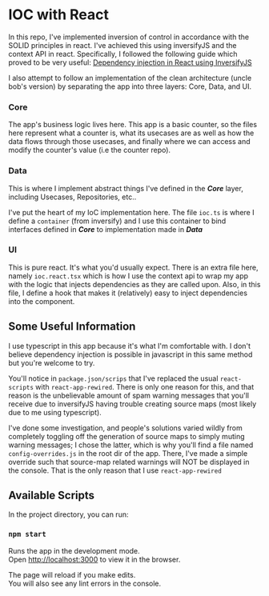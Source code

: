 # IOC with React

In this repo, I've implemented inversion of control in accordance with the SOLID
principles in react. I've achieved this using inversifyJS and the context API in
react. Specifically, I followed the following guide which proved to be very
useful: [Dependency injection in React using
InversifyJS](https://itnext.io/dependency-injection-in-react-using-inversifyjs-now-with-react-hooks-64f7f077cde6)

I also attempt to follow an implementation of the clean architecture (uncle
bob's version) by separating the app into three layers: Core, Data, and UI.

### Core
The app's business logic lives here. This app is a basic counter, so the files
here represent what a counter is, what its usecases are as well as how the data
flows through those usecases, and finally where we can access and modify the
counter's value (i.e the counter repo).

### Data
This is where I implement abstract things I've defined in the ***Core*** layer,
including Usecases, Repositories, etc..

I've put the heart of my IoC implementation here. The file `ioc.ts` is where I
define a `container` (from inversify) and I use this container to bind
interfaces defined in ***Core*** to implementation made in ***Data***

### UI
This is pure react. It's what you'd usually expect. There is an extra file here,
namely `ioc.react.tsx` which is how I use the context api to wrap my app with
the logic that injects dependencies as they are called upon. Also, in this file,
I define a hook that makes it (relatively) easy to inject dependencies into the
component.

## Some Useful Information
I use typescript in this app because it's what I'm comfortable with. I don't believe dependency injection is possible in javascript in this same method but you're welcome to try.

You'll notice in `package.json/scrips` that I've replaced the usual
`react-scripts` with `react-app-rewired`. There is only one reason for this, and
that reason is the unbelievable amount of spam warning messages that you'll
receive due to inversifyJS having trouble creating source maps (most likely due
to me using typescript).

I've done some investigation, and people's solutions varied wildly from
completely toggling off the generation of source maps to simply muting warning
messages; I chose the latter, which is why you'll find a file named
`config-overrides.js` in the root dir of the app. There, I've made a simple
override such that source-map related warnings will NOT be displayed in the
console. That is the only reason that I use `react-app-rewired`

## Available Scripts

In the project directory, you can run:

### `npm start`

Runs the app in the development mode.\
Open [http://localhost:3000](http://localhost:3000) to view it in the browser.

The page will reload if you make edits.\
You will also see any lint errors in the console.
